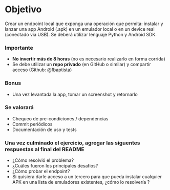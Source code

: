 # Objetivo
Crear un endpoint local que exponga una operación que permita: instalar y lanzar una app Android (.apk) en un emulador local o en un device real (conectado via USB). 
Se deberá utilizar lenguaje Python y Android SDK.

### Importante
- **No invertir más de 8 horas** (no es necesario realizarlo en forma corrida)
- Se debe utilizar un **repo privado** (en GitHub o similar) y compartir acceso (Github: @fbaptista)

### Bonus
- Una vez levantada la app, tomar un screenshot y retornarlo

### Se valorará
- Chequeo de pre-condiciones / dependencias
- Commit periódicos
- Documentación de uso y tests

### Una vez culminado el ejercicio, agregar las siguentes respuestas al final del README
- ¿Cómo resolvió el problema?
- ¿Cuáles fueron los principales desafios?
- ¿Cómo probar el endpoint?
- Si quisiera darle acceso a un tercero para que pueda instalar cualquier APK en una lista de emuladores existentes, ¿cómo lo resolvería ?
